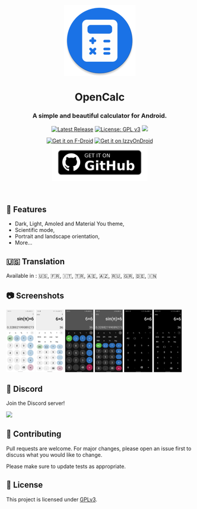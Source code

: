 <div align="center">

<img width="" src="app/src/main/res/mipmap-xxxhdpi/ic_launcher_round.png" alt="OpenCalc" align="center">

# OpenCalc

### A simple and beautiful calculator for Android.

[![Latest Release](https://img.shields.io/github/v/release/Darkempire78/OpenCalc.svg?logo=github&style=for-the-badge)](https://github.com/Darkempire78/OpenCalc/releases/latest)
[![License: GPL v3](https://img.shields.io/badge/License-GPLv3-blue.svg?style=for-the-badge)](https://www.gnu.org/licenses/gpl-3.0)
<a href="https://discord.com/invite/sPvJmY7mcV"><img src="https://img.shields.io/discord/831524351311609907?color=%237289DA&label=DISCORD&style=for-the-badge"></a>

[<img src="https://fdroid.gitlab.io/artwork/badge/get-it-on.png"
alt="Get it on F-Droid"
height="100">](https://f-droid.org/en/packages/com.darkempire78.opencalculator)
[<img src="https://gitlab.com/IzzyOnDroid/repo/-/raw/master/assets/IzzyOnDroid.png"
      alt='Get it on IzzyOnDroid'
      height="100">](https://apt.izzysoft.de/fdroid/index/apk/com.darkempire78.opencalculator)
[<img src="https://raw.githubusercontent.com/deckerst/common/main/assets/get-it-on-github.png"
      alt='Get it on GitHub'
      height="100">](https://github.com/Darkempire78/OpenCalc/releases/latest) 

&nbsp;&nbsp;

<div align="left">

## :book: Features

* Dark, Light, Amoled and Material You theme,
* Scientific mode,
* Portrait and landscape orientation,
* More...

## 🇺🇸 Translation

Available in : 🇺🇸, 🇫🇷, 🇮🇹, 🇹🇷, 🇦🇪, 🇦🇿, 🇷🇺, 🇬🇷, 🇩🇪, 🇮🇳

## :camera: Screenshots

<img src="/fastlane/metadata/android/en-US/images/phoneScreenshots/1.png" width="15%" />
<img src="/fastlane/metadata/android/en-US/images/phoneScreenshots/2.png" width="15%" />
<img src="/fastlane/metadata/android/en-US/images/phoneScreenshots/3.png" width="15%" />
<img src="/fastlane/metadata/android/en-US/images/phoneScreenshots/4.png" width="15%" />
<img src="/fastlane/metadata/android/en-US/images/phoneScreenshots/5.png" width="15%" />
<img src="/fastlane/metadata/android/en-US/images/phoneScreenshots/6.png" width="15%" />

## 💬 Discord

Join the Discord server!

[![](https://i.imgur.com/UfyvtOL.png)](https://discord.gg/sPvJmY7mcV)

## :hammer: Contributing

Pull requests are welcome. For major changes, please open an issue first to discuss what you would like to change.

Please make sure to update tests as appropriate.

## :scroll: License

This project is licensed under [GPLv3](https://github.com/Darkempire78/Raid-Protect-Discord-Bot/blob/master/LICENSE).
